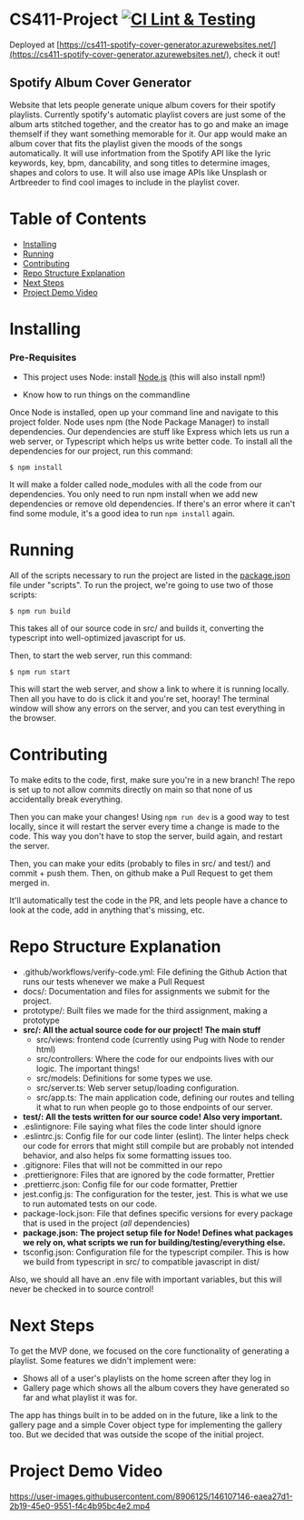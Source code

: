 # CS411-Project [![CI Lint & Testing](https://github.com/blabel3/CS411-Project/actions/workflows/verify-code.yml/badge.svg)](https://github.com/blabel3/CS411-Project/actions/workflows/verify-code.yml)

Deployed at [https://cs411-spotify-cover-generator.azurewebsites.net/](https://cs411-spotify-cover-generator.azurewebsites.net/), check it out!

## Spotify Album Cover Generator

Website that lets people generate unique album covers for their spotify playlists. Currently spotify's automatic playlist covers are just some of the album arts stitched together, and the creator has to go and make an image themself if they want something memorable for it. Our app would make an album cover that fits the playlist given the moods of the songs automatically. It will use infortmation from the Spotify API like the lyric keywords, key, bpm, dancability, and song titles to determine images, shapes and colors to use. It will also use image APIs like Unsplash or Artbreeder to find cool images to include in the playlist cover.

# Table of Contents

- [Installing](#Installing)
- [Running](#Running)
- [Contributing](#Contributing)
- [Repo Structure Explanation](#Repo-Structure-Explanation)
- [Next Steps](#Next-Steps)
- [Project Demo Video](#Project-Demo-Video)

# Installing

### Pre-Requisites

- This project uses Node: install [Node.js](https://nodejs.org/en/download/) (this will also install npm!)

- Know how to run things on the commandline

Once Node is installed, open up your command line and navigate to this project folder. Node uses npm (the Node Package Manager) to install dependencies. Our dependencies are stuff like Express which lets us run a web server, or Typescript which helps us write better code. To install all the dependencies for our project, run this command:

```console
$ npm install
```

It will make a folder called node_modules with all the code from our dependencies. You only need to run npm install when we add new dependencies or remove old dependencies. If there's an error where it can't find some module, it's a good idea to run `npm install` again.

# Running

All of the scripts necessary to run the project are listed in the [package.json](package.json) file under "scripts". To run the project, we're going to use two of those scripts:

```console
$ npm run build
```

This takes all of our source code in src/ and builds it, converting the typescript into well-optimized javascript for us.

Then, to start the web server, run this command:

```console
$ npm run start
```

This will start the web server, and show a link to where it is running locally. Then all you have to do is click it and you're set, hooray! The terminal window will show any errors on the server, and you can test everything in the browser.

# Contributing

To make edits to the code, first, make sure you're in a new branch! The repo is set up to not allow commits directly on main so that none of us accidentally break everything.

Then you can make your changes! Using `npm run dev` is a good way to test locally, since it will restart the server every time a change is made to the code. This way you don't have to stop the server, build again, and restart the server.

Then, you can make your edits (probably to files in src/ and test/) and commit + push them. Then, on github make a Pull Request to get them merged in.

It'll automatically test the code in the PR, and lets people have a chance to look at the code, add in anything that's missing, etc.

# Repo Structure Explanation

- .github/workflows/verify-code.yml: File defining the Github Action that runs our tests whenever we make a Pull Request
- docs/: Documentation and files for assignments we submit for the project.
- prototype/: Built files we made for the third assignment, making a prototype
- **src/: All the actual source code for our project! The main stuff**
  - src/views: frontend code (currently using Pug with Node to render html)
  - src/controllers: Where the code for our endpoints lives with our logic. The important things!
  - src/models: Definitions for some types we use.
  - src/server.ts: Web server setup/loading configuration.
  - src/app.ts: The main application code, defining our routes and telling it what to run when people go to those endpoints of our server.
- **test/: All the tests written for our source code! Also very important.**
- .eslintignore: File saying what files the code linter should ignore
- .eslintrc.js: Config file for our code linter (eslint). The linter helps check our code for errors that might still compile but are probably not intended behavior, and also helps fix some formatting issues too.
- .gitignore: Files that will not be committed in our repo
- .prettierignore: Files that are ignored by the code formatter, Prettier
- .prettierrc.json: Config file for our code formatter, Prettier
- jest.config.js: The configuration for the tester, jest. This is what we use to run automated tests on our code.
- package-lock.json: File that defines specific versions for every package that is used in the project (_all_ dependencies)
- **package.json: The project setup file for Node! Defines what packages we rely on, what scripts we run for building/testing/everything else.**
- tsconfig.json: Configuration file for the typescript compiler. This is how we build from typescript in src/ to compatible javascript in dist/

Also, we should all have an .env file with important variables, but this will never be checked in to source control!

# Next Steps

To get the MVP done, we focused on the core functionality of generating a playlist. Some features we didn't implement were:

- Shows all of a user's playlists on the home screen after they log in
- Gallery page which shows all the album covers they have generated so far and what playlist it was for.

The app has things built in to be added on in the future, like a link to the gallery page and a simple Cover object type for implementing the gallery too. But we decided that was outside the scope of the initial project. 

# Project Demo Video

https://user-images.githubusercontent.com/8906125/146107146-eaea27d1-2b19-45e0-9551-f4c4b95bc4e2.mp4

